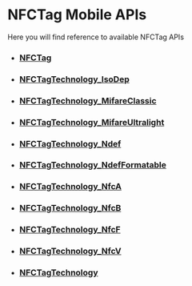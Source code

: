 NFCTag Mobile APIs
===
Here you will find reference to available NFCTag APIs

* ### [NFCTag](../rhodesapi/NFCTag-api)
* ### [NFCTagTechnology_IsoDep](../rhodesapi/NFCTagTechnology_IsoDep-api)
* ### [NFCTagTechnology_MifareClassic](../rhodesapi/NFCTagTechnology_MifareClassic-api)
* ### [NFCTagTechnology_MifareUltralight](../rhodesapi/NFCTagTechnology_MifareUltralight-api)
* ### [NFCTagTechnology_Ndef](../rhodesapi/NFCTagTechnology_Ndef-api)
* ### [NFCTagTechnology_NdefFormatable](../rhodesapi/NFCTagTechnology_NdefFormatable-api)
* ### [NFCTagTechnology_NfcA](../rhodesapi/NFCTagTechnology_NfcA-api)
* ### [NFCTagTechnology_NfcB](../rhodesapi/NFCTagTechnology_NfcB-api)
* ### [NFCTagTechnology_NfcF](../rhodesapi/NFCTagTechnology_NfcF-api)
* ### [NFCTagTechnology_NfcV](../rhodesapi/NFCTagTechnology_NfcV-api)
* ### [NFCTagTechnology](../rhodesapi/NFCTagTechnology-api)